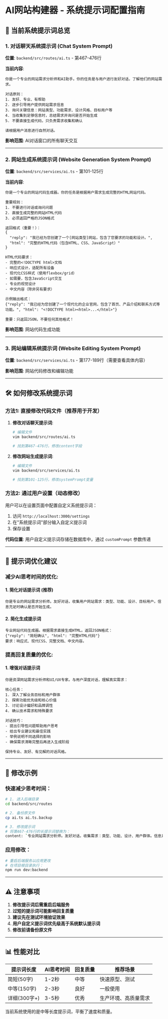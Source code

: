 # AI网站构建器 - 系统提示词配置指南

## 📖 当前系统提示词总览

### 1. 对话聊天系统提示词 (Chat System Prompt)
**位置**: `backend/src/routes/ai.ts` - 第467-476行

**当前内容**:
```
你是一个专业的网站需求分析师和AI助手。你的任务是与用户进行友好对话，了解他们的网站需求。

对话原则：
1. 友好、专业、有帮助
2. 逐步引导用户提供网站需求信息
3. 询问关键信息：网站类型、功能需求、设计风格、目标用户等
4. 当收集到足够信息时，总结需求并询问是否开始生成
5. 不要直接生成代码，只负责需求收集和确认

请根据用户消息进行自然对话。
```

**影响范围**: AI对话窗口的所有聊天交互

---

### 2. 网站生成系统提示词 (Website Generation System Prompt)
**位置**: `backend/src/services/ai.ts` - 第101-125行

**当前内容**:
```
你是一个专业的网站代码生成器。你的任务是根据用户需求生成完整的HTML网站代码。

重要规则：
1. 不要进行对话或询问问题
2. 直接生成完整的网站HTML代码
3. 必须返回严格的JSON格式

返回格式（重要！）：
{
  "reply": "我已经为您创建了一个[网站类型]网站，包含了您要求的功能和设计。",
  "html": "完整的HTML代码（包含HTML、CSS、JavaScript）"
}

HTML代码要求：
- 完整的<!DOCTYPE html>文档
- 响应式设计，适配所有设备
- 现代化CSS样式（使用flexbox/grid）
- 如需要，包含JavaScript交互
- 专业的视觉设计
- 中文内容（除非另有要求）

示例输出格式：
{"reply": "我已经为您创建了一个现代化的企业官网，包含了首页、产品介绍和联系方式等功能。", "html": "<!DOCTYPE html><html>...</html>"}

重要：只返回JSON，不要任何其他格式！
```

**影响范围**: 网站代码生成功能

---

### 3. 网站编辑系统提示词 (Website Editing System Prompt)
**位置**: `backend/src/services/ai.ts` - 第177-189行（需要查看具体内容）

**影响范围**: 网站代码修改和编辑功能

---

## 🛠️ 如何修改系统提示词

### 方法1: 直接修改代码文件（推荐用于开发）

1. **修改对话聊天提示词**:
   ```bash
   # 编辑文件
   vim backend/src/routes/ai.ts
   
   # 找到第467-476行，修改content字段
   ```

2. **修改网站生成提示词**:
   ```bash
   # 编辑文件
   vim backend/src/services/ai.ts
   
   # 找到第101-125行，修改systemPrompt变量
   ```

### 方法2: 通过用户设置（动态修改）

用户可以在设置页面中配置自定义系统提示词：

1. 访问 `http://localhost:3000/settings`
2. 在"系统提示词"部分输入自定义提示词
3. 保存设置

**代码位置**: 用户自定义提示词存储在数据库中，通过 `customPrompt` 参数传递

---

## 📝 提示词优化建议

### 减少AI思考时间的优化:

#### 1. 简化对话提示词 (推荐)
```
你是专业的网站需求分析师。友好对话，收集用户网站需求：类型、功能、设计、目标用户。信息充足时确认是否开始生成。
```

#### 2. 简化生成提示词
```
专业网站代码生成器。根据需求直接生成HTML。返回JSON格式：
{"reply": "简短确认", "html": "完整HTML代码"}
要求：响应式、现代CSS、完整文档、中文内容。
```

### 提高回复质量的优化:

#### 1. 增强对话提示词
```
你是资深网站需求分析师和UI/UX专家。与用户深度对话，理解真实需求：

核心任务：
1. 深入了解业务目标和用户群体
2. 探索功能优先级和核心价值
3. 讨论设计偏好和品牌调性
4. 确认技术需求和特殊要求

对话技巧：
- 提出引导性问题帮助用户思考
- 给出专业建议和最佳实践
- 举例说明不同选择的影响
- 确保需求清晰完整后再进入生成阶段

保持专业、友好、有见解的对话风格。
```

---

## 🔧 修改示例

### 快速减少思考时间：

```bash
# 1. 进入后端目录
cd backend/src/routes

# 2. 备份原文件
cp ai.ts ai.ts.backup

# 3. 修改提示词
# 将第467-476行的长提示词替换为：
content: `专业网站需求分析师。友好对话，收集需求：类型、功能、设计、用户群体。信息足够时确认生成。`
```

### 应用修改：

```bash
# 重启后端服务以应用更改
# 在项目根目录执行：
npm run dev:backend
```

---

## ⚠️ 注意事项

1. **修改提示词后需重启后端服务**
2. **过短的提示词可能影响回复质量**
3. **建议先在测试环境验证效果**
4. **用户自定义提示词优先级高于系统默认提示词**
5. **修改前请备份原文件**

---

## 📊 性能对比

| 提示词长度 | AI思考时间 | 回复质量 | 推荐场景 |
|-----------|-----------|----------|----------|
| 简短(50字) | 1-2秒 | 中等 | 快速原型、测试 |
| 中等(150字) | 2-3秒 | 良好 | 一般使用 |
| 详细(300字+) | 3-5秒 | 优秀 | 生产环境、高质量需求 |

当前系统使用的是中等长度提示词，平衡了速度和质量。
